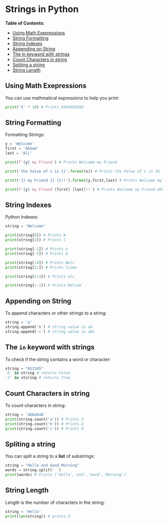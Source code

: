 # Strings in Python

**Table of Contents:**
* [Using Math Exepressions](#using-math-exepressions)
* [String Formatting](#string-formatting)
* [String Indexes](#string-indexes)
* [Appending on String](#appending-on-string)
* [The in keyword with strings](#the-in-keyword-with-strings)
* [Count Characters in string](#count-characters-in-string)
* [Spliting a string](#spliting-a-string)
* [String Length](#string-length)


## Using Math Exepressions

You can use mathmatical expressions to help you print:

```python
print('X' * 10) # Prints XXXXXXXXXX
```
	
## String Formatting

Formatting Strings:

```python
y = 'Welcome'
first = 'Ahmad'
last = 'Ali'

print(f'{y} my Friend') # Prints Welcome my Friend

print('the Value of x is {}'.format(x)) # Prints the Value of x is 10

print('{} my Friend {} {}!!').format(y,first,last) # Prints Welcome my Friend Ahmad Ali!!

print(f'{y} my Friend {first} {last}!!') # Prints Welcome my Friend Ahmad Ali!!
```
	
## String Indexes

Python Indexes:

```python
string = 'Welcome'

print(string[0]) # Prints W
print(string[2]) # Prints l

print(string[-1]) # Prints e
print(string[-2]) # Prints m

print(string[:4]) # Prints Welc 
print(string[2:]) # Prints lcome

print(string[1:4]) # Prints elc

print(string[:-1]) # Prints Welcom
```

## Appending on String

To append characters or other strings to a string:

```python
string = 'a'
string.append('b') # string value is ab
string.append('c') # string value is abc
```

## The `in` keyword with strings

To check if the string contains a word or character:

```python
string = "012345"
'6' in string # returns False
'1' in stzring # returns True
```

## Count Characters in string

To count characters in string:

```python
string = 'abbabab'
print(string.count('a')) # Prints 3
print(string.count('b')) # Prints 4
print(string.count('c')) # Prints 0
```

## Spliting a string

You can spilt a string to a **list** of substrings:

```python
string = "Hello and Good Morning"
words = string.split(' ')
print(words) # Prints ['Hello','and','Good','Morning']
```

## String Length

Length is the number of characters in the string:

```python
string = 'Hello'
print(len(string)) # prints 5
```
